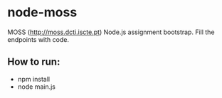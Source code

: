 node-moss
=========

MOSS (http://moss.dcti.iscte.pt) Node.js assignment bootstrap. Fill the endpoints with code.

## How to run:
* npm install
* node main.js
